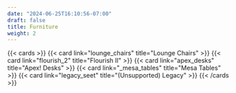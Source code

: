 ```yaml
---
date: "2024-06-25T16:10:56-07:00"
draft: false
title: Furniture
weight: 2
---
```


{{< cards >}}
    {{< card link="lounge_chairs" title="Lounge Chairs" >}}
    {{< card link="flourish_2" title="Flourish II" >}}
    {{< card link="apex_desks" title="Apex! Desks" >}}
    {{< card link="_mesa_tables" title="Mesa Tables" >}}
    {{< card link="legacy_seet" title="(Unsupported) Legacy" >}}
{{< /cards >}}